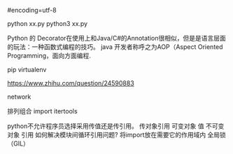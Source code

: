 #encoding=utf-8

python xx.py
python3 xx.py

Python 的 Decorator在使用上和Java/C#的Annotation很相似，但是是语言层面的玩法：一种函数式编程的技巧。
java 开发者称呼之为AOP（Aspect Oriented Programming，面向方面编程.

pip
virtualenv

https://www.zhihu.com/question/24590883

network

排列组合
	import itertools


python不允许程序员选择采用传值还是传引用。 
	传对象引用
	可变对象 值
	不可变对象 引用
如何解决模块间循环引用问题?
	将import放在需要它的作用域内
全局锁（GIL）

